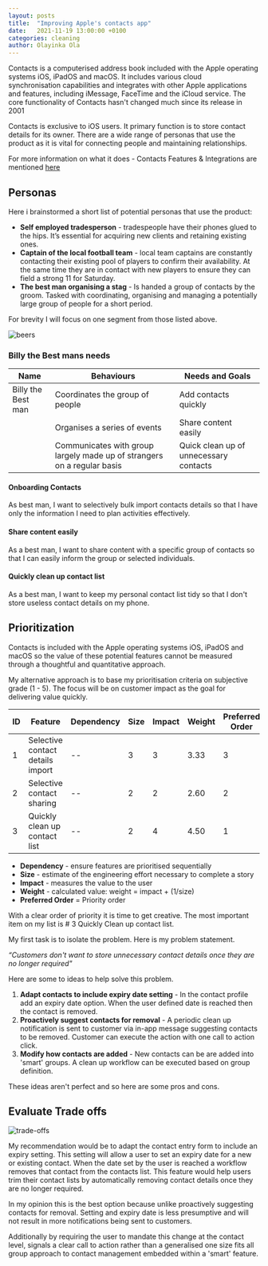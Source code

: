 ```yaml
---
layout: posts
title:  "Improving Apple's contacts app"
date:   2021-11-19 13:00:00 +0100
categories: cleaning
author: Olayinka Ola
---
```

Contacts is a computerised address book included with the Apple operating systems iOS, iPadOS and macOS. It includes various cloud synchronisation capabilities and integrates with other Apple applications and features, including iMessage, FaceTime and the iCloud service. The core functionality of Contacts hasn't changed much since its release in 2001

Contacts is exclusive to iOS users. It primary function is to store contact details for its owner. There are a wide range of personas that use the product as it is vital for connecting people and maintaining relationships.

For more information on what it does - Contacts Features & Integrations are mentioned [here][here]

## **Personas**

Here i brainstormed a short list of potential personas that use the product:

- **Self employed tradesperson** - tradespeople have their phones glued to the hips. It’s essential for acquiring new clients and retaining existing ones.
- **Captain of the local football team** - local team captains are constantly contacting their existing pool of players to confirm their availability. At the same time they are in contact with new players to ensure they can field a strong 11 for Saturday.
- **The best man organising a stag** - Is handed a group of contacts by the groom. Tasked with coordinating, organising and managing a potentially large group of people for a short period.

For brevity I will focus on one segment from those listed above.

<img src="{{ site.url }}{{ site.baseurl }}/assets/images/beers.jpeg" alt="beers">

### Billy the Best mans needs

| Name               	| Behaviours                                                               	| Needs and Goals            	|
|--------------------	|--------------------------------------------------------------------------	|----------------------------	|
| Billy the Best man 	| Coordinates the group of people                                          	| Add contacts quickly       	|
|                    	| Organises a series of events                                             	| Share content easily       	|
|                    	| Communicates with group largely  made up of strangers on a regular basis 	| Quick clean up of unnecessary contacts 	|


#### **Onboarding Contacts**

As best man, I want to selectively bulk import contacts details so that I have only the information I need to plan activities effectively.

#### Share content easily

As a best man, I want to share content with a specific group of contacts so that I can easily inform the group or selected individuals.

#### Quickly clean up contact list

As a best man, I want to keep my personal contact list tidy so that I don't store useless contact details on my phone.

## Prioritization
Contacts is included with the Apple operating systems iOS, iPadOS and macOS so the value of these potential features cannot be measured through a thoughtful and quantitative approach.

My alternative approach is to base my prioritisation criteria on subjective grade (1 - 5). The focus will be on customer impact as the goal for delivering value quickly.

| ID 	| Feature                          	| Dependency 	| Size 	| Impact 	| Weight 	| Preferred Order 	|
|----	|----------------------------------	|------------	|------	|--------	|--------	|-----------------	|
| 1  	| Selective contact details import 	|     --     	|   3  	|    3   	|  3.33  	|        3        	|
| 2  	| Selective contact sharing        	|     --     	|   2  	|    2   	|  2.60  	|        2        	|
| 3  	| Quickly clean up contact list    	|     --     	|   2  	|    4   	|   4.50  	|        1        	|

- **Dependency** -  ensure features are prioritised sequentially
- **Size** -  estimate of the engineering effort necessary to complete a story
- **Impact** - measures the value to the user
- **Weight** - calculated value: weight = impact + (1/size)
- **Preferred Order** = Priority order

With a clear order of priority it is time to get creative. The most important item on my list is # 3 Quickly Clean up contact list.

My first task is to isolate the problem. Here is my problem statement.

*“Customers don't want to store unnecessary contact details once they are no longer required"*

Here are some to ideas to help solve this problem.

1. **Adapt contacts to include expiry date setting** - In the contact profile add an expiry date option. When the user defined date is reached then the contact is removed.
2. **Proactively suggest contacts for removal** - A periodic clean up notification is sent to customer via in-app message suggesting contacts to be removed. Customer can execute the action with one call to action click.
3. **Modify how contacts are added** - New contacts can be are added into 'smart' groups. A clean up workflow can be executed based on group definition.

These ideas aren't perfect and so here are some pros and cons.

## Evaluate Trade offs
<img src="{{ site.url }}{{ site.baseurl }}/assets/images/Trade-offs.png" alt="trade-offs">

My recommendation would be to adapt the contact entry form to include an expiry setting. This setting will allow a user to set an expiry date for a new or existing contact. When the date set by the user is reached a workflow removes that contact from the contacts list. This feature would help users trim their contact lists by automatically removing contact details once they are no longer required.

In my opinion this is the best option because unlike proactively suggesting contacts for removal. Setting and expiry date is less presumptive and will not result in more notifications being sent to customers.

Additionally by requiring the user to mandate this change at the contact level, signals a clear call to action rather than a generalised one size fits all group approach to contact management embedded within a 'smart' feature.

[here]: https://en.wikipedia.org/wiki/Contacts_(Apple)
